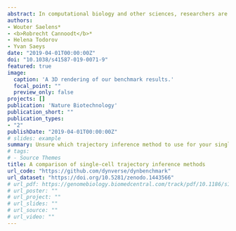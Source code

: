 ```yaml
---
abstract: In computational biology and other sciences, researchers are frequently faced with a choice between several computational methods for performing data analyses. Benchmarking studies aim to rigorously compare the performance of different methods using well-characterized benchmark datasets, to determine the strengths of each method or to provide recommendations regarding suitable choices of methods for an analysis. However, benchmarking studies must be carefully designed and implemented to provide accurate, unbiased, and informative results. Here, we summarize key practical guidelines and recommendations for performing high-quality benchmarking analyses, based on our experiences in computational biology.
authors:
- Wouter Saelens*
- <b>Robrecht Cannoodt</b>*
- Helena Todorov
- Yvan Saeys
date: "2019-04-01T00:00:00Z"
doi: "10.1038/s41587-019-0071-9"
featured: true
image:
  caption: 'A 3D rendering of our benchmark results.'
  focal_point: ""
  preview_only: false
projects: []
publication: 'Nature Biotechnology'
publication_short: ""
publication_types:
- "2"
publishDate: "2019-04-01T00:00:00Z"
# slides: example
summary: Unsure which trajectory inference method to use for your single-cell dataset? Our benchmarking effort sheds light on this matter.
# tags:
# - Source Themes
title: A comparison of single-cell trajectory inference methods
url_code: "https://github.com/dynverse/dynbenchmark"
url_dataset: "https://doi.org/10.5281/zenodo.1443566"
# url_pdf: https://genomebiology.biomedcentral.com/track/pdf/10.1186/s13059-019-1738-8
# url_poster: ""
# url_project: ""
# url_slides: ""
# url_source: ""
# url_video: ""
---
```

